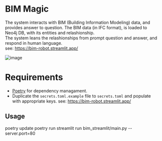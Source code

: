 # BIM Magic
The system interacts with BIM (Building Information Modeling) data, and provides answer to question.
The BIM data (in IFC format), is loaded to Neo4j DB, with its entities and relashionship.   
The system leans the relashionships from prompt question and answer, and respond in human language.  
see: https://bim-robot.streamlit.app/

![image](https://github.com/user-attachments/assets/af44c4b8-41dc-40e4-b3f4-e3580b1ff243)
# Requirements
- [Poetry](https://python-poetry.org) for dependency managament.
- Duplicate the `secrets.toml.example` file to `secrets.toml` and populate with appropriate keys.
see: https://bim-robot.streamlit.app/

## Usage
poetry update
poetry run streamlit run bim_streamlit/main.py --server.port=80
